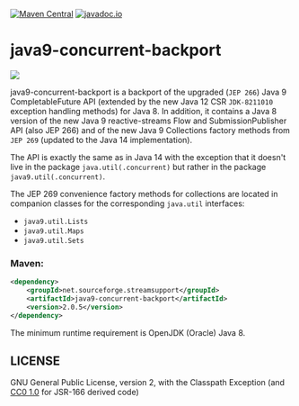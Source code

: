[![Maven Central](https://img.shields.io/maven-central/v/net.sourceforge.streamsupport/java9-concurrent-backport.svg)](http://mvnrepository.com/artifact/net.sourceforge.streamsupport/java9-concurrent-backport)
[![javadoc.io](https://javadoc.io/badge2/net.sourceforge.streamsupport/java9-concurrent-backport/javadoc.svg)](https://javadoc.io/doc/net.sourceforge.streamsupport/java9-concurrent-backport)

# java9-concurrent-backport

![](art/streamsupport-sf.png)

java9-concurrent-backport is a backport of the upgraded (`JEP 266`) Java 9 CompletableFuture API
(extended by the new Java 12 CSR `JDK-8211010` exception handling methods) for Java 8.
In addition, it contains a Java 8 version of the new Java 9 reactive-streams Flow and SubmissionPublisher
API (also JEP 266) and of the new Java 9 Collections factory methods from `JEP 269` (updated to the
Java 14 implementation).

The API is exactly the same as in Java 14 with the exception that it doesn't live in the package
`java.util(.concurrent)` but rather in the package `java9.util(.concurrent)`.

The JEP 269 convenience factory methods for collections are located in companion classes for the
corresponding `java.util` interfaces:

* `java9.util.Lists`
* `java9.util.Maps`
* `java9.util.Sets`


### Maven:

```xml
<dependency>
    <groupId>net.sourceforge.streamsupport</groupId>
    <artifactId>java9-concurrent-backport</artifactId>
    <version>2.0.5</version>
</dependency>
```


The minimum runtime requirement is OpenJDK (Oracle) Java 8.


## LICENSE

GNU General Public License, version 2, with the Classpath Exception  (and [CC0 1.0](https://creativecommons.org/publicdomain/zero/1.0/) for JSR-166 derived code)
